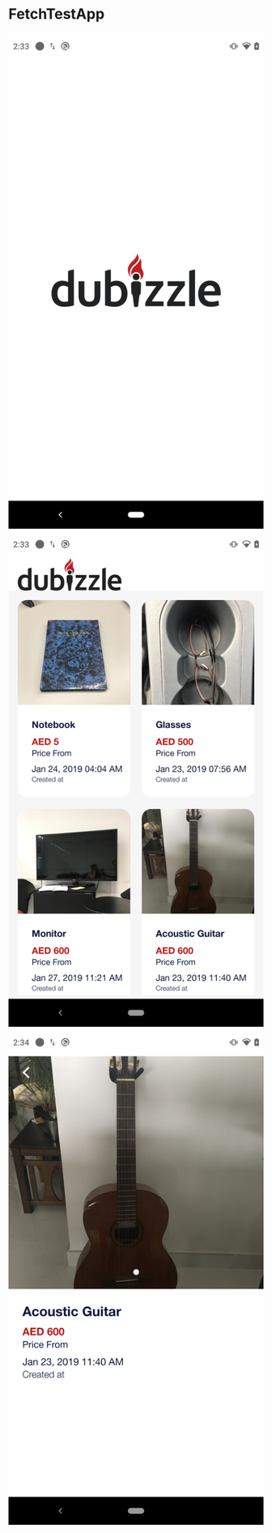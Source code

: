 # FetchTestApp
![alt text](https://github.com/Shafaq-Ahsan/TestAndroidApp/blob/main/app/src/main/res/raw/image.png?raw=true)
![alt text](https://github.com/Shafaq-Ahsan/TestAndroidApp/blob/main/app/src/main/res/raw/image1.png?raw=true)
![alt text](https://github.com/Shafaq-Ahsan/TestAndroidApp/blob/main/app/src/main/res/raw/image2.png?raw=true)
